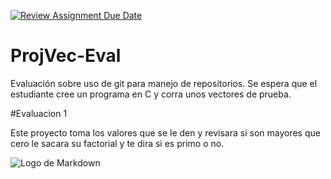 [![Review Assignment Due Date](https://classroom.github.com/assets/deadline-readme-button-24ddc0f5d75046c5622901739e7c5dd533143b0c8e959d652212380cedb1ea36.svg)](https://classroom.github.com/a/L-l2uhAO)
# ProjVec-Eval
Evaluación sobre uso de git para manejo de repositorios. Se espera que el estudiante cree un programa en C y corra unos vectores de prueba. 

#Evaluacion 1

Este proyecto toma los valores que se le den y revisara si son mayores que cero le sacara su factorial y te dira si es primo o no. 

![Logo de Markdown](/c/Users/Hermes/Documents/Evaluacion/Imagenes/Imfine.jpg)




